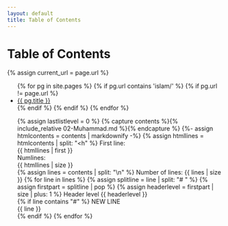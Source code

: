 ```yaml
---
layout: default
title: Table of Contents
---
```


<h1>Table of Contents</h1>

{% assign current_url = page.url %}

<ul>
  {% for pg in site.pages %}
    {% if pg.url contains 'islam/' %}
    {% if pg.url != page.url %}
      <li>
        <a href="{{ pg.url }}">{{ pg.title }}</a>
      </li>
    {% endif %}
    {% endif %}
  {% endfor %}
</ul>

<ul>

{% assign lastlistlevel = 0 %}
{% capture contents %}{% include_relative 02-Muhammad.md %}{% endcapture %}
{%- assign htmlcontents = contents | markdownify -%}
{% assign htmllines = htmlcontents | split: "<h" %}
First line:<br>
{{ htmllines | first }}<br>
Numlines:<br>
{{ htmllines | size }}<br>
{% assign lines = contents | split: "\n" %}
Number of lines: {{ lines | size }}
{% for line in lines %}
 {% assign splitline = line | split: "# " %}
 {% assign firstpart = splitline | pop %}
 {% assign headerlevel = firstpart | size | plus: 1 %} 
 Header level {{ headerlevel }}<br >
 {% if line contains "#" %}
 NEW LINE<br>
  {{ line }}<br >
 {% endif %}
{% endfor %}
